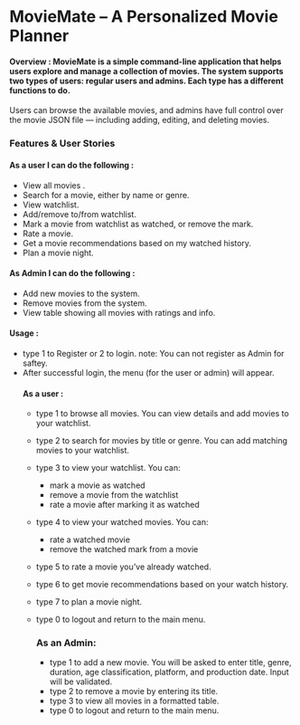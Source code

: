 # MovieMate – A Personalized Movie Planner



#### Overview : MovieMate is a simple command-line application that helps users explore and manage a collection of movies. The system supports two types of users: regular users and admins. Each type has a different functions to do.

Users can browse the available movies, and admins have full control over the movie JSON file — including adding, editing, and deleting movies. 

### Features & User Stories
#### As a user I can do the following :
- View  all movies . 
- Search for a movie, either by name or genre.
- View watchlist.
- Add/remove to/from watchlist.
- Mark a movie from watchlist as watched, or remove the mark.
- Rate a movie.
- Get a movie recommendations based on my watched history.
- Plan a movie night.

#### As Admin I can do the following :
 - Add new movies to the system.
 - Remove movies from the system.
 - View table showing all movies with ratings and info.





#### Usage :
 - type 1 to Register or 2 to login. note: You can not register as Admin for saftey.
 - After successful login, the menu (for the user or admin) will appear.
     #### As a user :
   - type 1 to browse all movies. You can view details and add movies to your watchlist.
   - type 2 to search for movies by title or genre. You can add matching movies to your watchlist.
   - type 3 to view your watchlist. You can:
      - mark a movie as watched
      - remove a movie from the watchlist
      - rate a movie after marking it as watched
    - type 4 to view your watched movies. You can:
       - rate a watched movie     
       - remove the watched mark from a movie
     - type 5 to rate a movie you’ve already watched.

      - type 6 to get movie recommendations based on your watch history.

    - type 7 to plan a movie night.

   - type 0 to logout and return to the main menu.
     ### As an Admin:
     - type 1 to add a new movie. You will be asked to enter title, genre, duration, age classification,   platform, and production date. Input will be validated.
     - type 2 to remove a movie by entering its title.
     - type 3 to view all movies in a formatted table.
     - type 0 to logout and return to the main menu.


